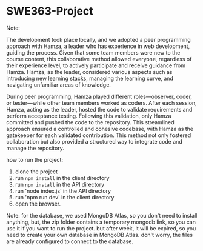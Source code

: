 # SWE363-Project

Note:

The development took place locally, and we adopted a peer programming approach with Hamza, a leader who has experience in web development, guiding the process. Given that some team members were new to the course content, this collaborative method allowed everyone, regardless of their experience level, to actively participate and receive guidance from Hamza. Hamza, as the leader, considered various aspects such as introducing new learning stacks, managing the learning curve, and navigating unfamiliar areas of knowledge.

During peer programming, Hamza played different roles—observer, coder, or tester—while other team members worked as coders. After each session, Hamza, acting as the leader, hosted the code to validate requirements and perform acceptance testing. Following this validation, only Hamza committed and pushed the code to the repository. This streamlined approach ensured a controlled and cohesive codebase, with Hamza as the gatekeeper for each validated contribution. This method not only fostered collaboration but also provided a structured way to integrate code and manage the repository.

how to run the project:
1. clone the project
2. run `npm install` in the client directory
3. run `npm install` in the API directory
4. run 'node index.js' in the API directory
5. run 'npm run dev' in the client directory
6. open the browser.

Note: for the database, we used MongoDB Atlas, so you don't need to install anything, but, the zip folder contains a temporary mongodb link, so you can use it if you want to run the project. but after week, it will be expired, so you need to create your own database in MongoDB Atlas. don't worry, the files are already configured to connect to the database.
